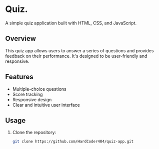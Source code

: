 # Quiz.

A simple quiz application built with HTML, CSS, and JavaScript.

## Overview

This quiz app allows users to answer a series of questions and provides feedback on their performance. It's designed to be user-friendly and responsive.

## Features

- Multiple-choice questions
- Score tracking
- Responsive design
- Clear and intuitive user interface

## Usage

1. Clone the repository:

   ```bash
   git clone https://github.com/HardCoder404/quiz-app.git
